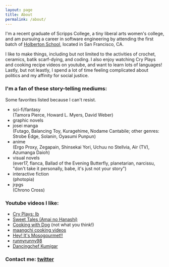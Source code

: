 ```yaml
---
layout: page
title: About
permalink: /about/
---
```


I'm a recent graduate of Scripps College, a tiny liberal arts women's college, and am pursuing a career in software engineering by attending the first batch of [Holberton School](https://www.holbertonschool.com/), located in San Francisco, CA. 

I like to make things, including but not limited to the activities of crochet, ceramics, batik scarf-dying, and coding. I also enjoy watching Cry Plays and cooking recipe videos on youtube, and want to learn lots of languages! Lastly, but not leastly, I spend a lot of time feeling complicated about politics and my affinity for social justice.

### I'm a fan of these story-telling mediums:

Some favorites listed because I can't resist.

* sci-fi/fantasy  
  (Tamora Pierce, Howard L. Myers, David Weber)
* graphic novels
* josei manga  
  (Futago, Balancing Toy, Kuragehime, Nodame Cantabile; other genres: Strobe Edge, Solanin, Oyasumi Punpun)
* anime  
  (Ergo Proxy, Zegapain, Shinsekai Yori, Uchuu no Stellvia, Air (TV), Azumanga Daioh)
* visual novels  
  (ever17, flanca, Ballad of the Evening Butterfly, planetarian, narcissu, "don't take it personally, babe, it's just not your story")
* interactive fiction  
  (photopia)
* jrpgs  
  (Chrono Cross)

### Youtube videos I like:
* [Cry Plays: Ib](https://www.youtube.com/watch?v=ksT_jBJ5gAQ&list=PLC46A92C35A2FA322)
* [Sweet Tales (Amai no Hanashi)](https://www.youtube.com/watch?v=4S6LhWJE2N8&list=PLWaWjtPdYdGozyyG--akQHCYYtMU0DEUG)
* [Cooking with Dog](https://www.youtube.com/user/cookingwithdog/featured) (not what you think!)
* [maangchi cooking videos](https://www.youtube.com/user/Maangchi)
* [Hey! It's Mosogourmet!!](https://www.youtube.com/watch?v=pCQUMAD-Jao)
* [runnyrunny98](https://www.youtube.com/user/runnyrunny999)
* [Dancingchef Kumigar](https://www.youtube.com/watch?v=AbywaP6uRfg)

### Contact me: [twitter](https://twitter.com/electra_chong)
